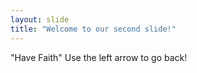 ```yaml
---
layout: slide
title: "Welcome to our second slide!"
---
```

"Have Faith"
Use the left arrow to go back!

